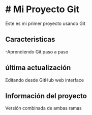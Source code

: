 # # Mi Proyecto Git
Este es mi primer proyecto usando Git

## Caracteristicas
-Aprendiendo Git paso a paso

## última actualización 
Editando desde GitHub web interface

## Información del proyecto
Versión combinada de ambas ramas 
